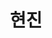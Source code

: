 ---
userid: resistan
title: 현진
description: 접근성 전파사가 되고픈 자. 다양한 주제를 다루려고 노력 중 입니다.
img: https://resistan.com/assets/images/icon.png
homepage: https://resistan.com
github: https://github.com/resistan
twitter: https://x.com/resistan
---